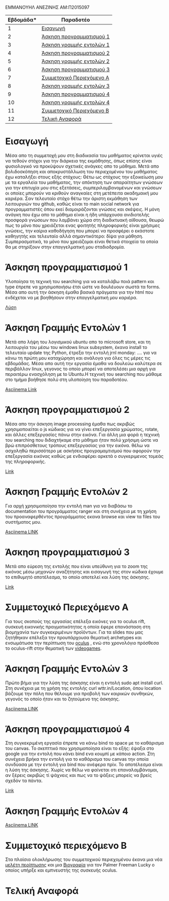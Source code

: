 ΕΜΜΑΝΟΥΗΛ ΑΝΕΖΙΝΗΣ
ΑΜ:Π2015097


| Εβδομάδα* | Παραδοτέο |
| --- | --- |
| 1 | [Εισαγωγή](#Εισαγωγή) |
| 2 | [Άσκηση προγραμματισμού 1](#Άσκηση-προγραμματισμού-1) |
| 3 | [Άσκηση γραμμής εντολών 1](#Άσκηση-Γραμμής-Εντολών-1) |
| 4 | [Άσκηση προγραμματισμού 2](#Άσκηση-προγραμματισμού-2)|
| 5 | [Άσκηση γραμμής εντολών 2](#Άσκηση-γραμμής-εντολών-2) |
| 6 | [Άσκηση προγραμματισμού 3](#Άσκηση-προγραμματισμού-3) |
| 7 | [Συμμετοχικό Περιεχόμενο Α](#Συμμετοχικό-Περιεχόμενο-Α)
| 8 | [Άσκηση γραμμής εντολών 3](#Άσκηση-γραμμής-εντολών-3)|
| 9 | [Άσκηση προγραμματισμού 4](#Άσκηση-προγραμματισμού-4) |
| 10 | [Άσκηση γραμμής εντολών 4](#Άσκηση-γραμμής-εντολών-4) |
| 11 | [Συμμετοχικό Περιεχόμενο Β](#Συμμετοχικό-Περιεχόμενο-Β) |
| 12 | [Τελική Αναφορά](#Τελική-Αναφορά) |

# Εισαγωγή
Μέσα απο τη συμμετοχή μου στη διαδικασία του μαθήματος κρίνεται υγιές να τεθούν στόχοι για την διάρκεια της εκμάθησης, όπως επίσης είναι φυσιολογικό να προκύψουν σχετικές ανάγκες
απο το μάθημα. Μετά απο βολιδοσκόπηση και αποκρυστάλλωση του περιεχομένου του μαθήματος έχω καταλήξει στους εξής στόχους: Θέτω ως στόχους την εξοικείωση μου με τα εργαλεία του
μαθήματος, την απόκτηση των απαραίτητων γνώσεων για την επιτυχία μου στις εξετάσεις, συμπεριλαμβανομένων και γνώσεων οι οποίες μπορούν να κριθούν αναγκαίες στη μετέπειτα
ακαδημαική μου καριέρα. Σαν τελευταίο στόχο θέτω την άριστη εκμάθηση των λειτουργιών του github, καθώς είναι το main social network για προγραμματιστές όπου εκεί διαμοιράζονται
γνώσεις και σκέψεις. Η μόνη ανάγκη που έχω απο το μάθημα είναι η ήδη υπάρχουσα ανιδιοτελής προσφορά γνώσεων που λαμβάνει χώρα στη διαδικτυακή αίθουσα, θεωρώ πως το μόνο που
χρειάζεται ενας φοιτητής πληροφορικής είναι χρήσιμες γνώσεις, την καίρια καθοδήγηση που μπορεί να προσφέρει ο εκάστοτε καθηγητής και τελευταίο αλλά σημαντικότερο: δίψα για μάθηση.
Συμπερασματικά, το μόνο που χρειάζομαι είναι θετικά στοιχεία τα οποία θα με στηρίξουν στην επαγγελματική μου σταδιοδρομία.

# Άσκηση προγραμματισμού 1

Υλοποίησα τη τεχνική του searching για να καταλάβω ποιά pattern και type έπρεπε να χρησιμοποιήσω έτσι ώστε να δουλέυουν σωστά τα forms. Μέσα απο αυτή την άσκηση έμαθα βασικά πράγματα για την html που ενδέχεται να με βοηθήσουν στην επαγγελματική μου καριέρα.

[Λύση](https://github.com/p15anez/site/blob/2015097/_remix/form-validation.md)

# Άσκηση Γραμμής Εντολών 1

Μετά απο λήψη του λογισμικού ubuntu απο το microsoft store, και τη λειτουργία του μέσω του windows linux subsystem, έκανα install το τελευταίo update της Python, έτρεξα την εντολή jrnl monday: .... για να κάνω τη πρώτη μου καταχώρηση και ανάλογα για όλες τις μέρες τις εβδομάδας. Μέσα απο αυτή την εργασία έμαθα να δουλεύω καλύτερα σε περιβάλλον linux, γεγονος το οποίο μπορεί να αποτελέσει μια αρχή για περαιτέρω ενασχόληση με to Ubuntu.H τεχνική του searching που μάθαμε στο τμήμα βοήθησε πολύ στη υλοποίηση του παραδοτέου.

[Asciinema Link](https://asciinema.org/a/367730)

# Άσκηση προγραμματισμού 2

Μέσα απο την άσκηση image processing έμαθα πως ακριβώς χρησιμοποιείται ο js κώδικας για να γίνει επεξεργασία χρώματος, rotate, και άλλες επεξεργασίες πάνω στην εικόνα. Για άλλη μια φορά η τεχνική του searching που διδαχτήκαμε στο μάθημα ήταν πολύ χρήσιμη ώστε να βρώ επιπρόσθετους τρόπους επεξεργασίας για την εικόνα. θέλω να ασχοληθώ περισσότερο με ασκήσεις προγραμαμτισμού που αφορούν την επεξεργασία εικόνας καθώς με ενδιαφέρει αρκετά ο συγκεριμενος τομεάς της πληροφορικής.

[Link](https://github.com/p15anez/site/blob/2015097/_remix/image-filter.md)

# Άσκηση Γραμμής Εντολών 2
Για αρχή χρησιμοποίησα την εντολή man για να διαβάσω το documentation του προγράμματος ranger και στη συνέχεια με τη χρήση του προαναφερθέντος προγράμματος εκανα browse και view τα files του συστήματος μου.

[Asciinema LINK](https://asciinema.org/a/371387)

# Άσκηση προγραμματισμού 3
Μετά απο εύρεση της εντολής που είναι υπεύθυνη για το zoom της εικόνας μέσω μηχανών αναζήτησης και εισαγωγή της στον κώδικα έχουμε το επιθυμητό αποτέλεσμα, το οποίο αποτελεί και λύση της άσκησης.

[Link](https://github.com/p15anez/site/blob/2015097/_remix/image-zoom.md)

# Συμμετοχικό Περιεχόμενο Α
Για τους σκοπούς της εργασίας  επέλεξα  εικόνες για το oculus rift, συσκευή εικονικής πραγματικότητας η οποία έφερε επανάσταση στη βιομηχανία των συγκεκριμένων προϊόντων. Για τα slides που μας ζητήθηκαν επέλεξα την προυπάρχουσα θεματική archetypes και ενσωμάτωσα την περίπτωση του [oculus](https://github.com/p15anez/site/blob/2015097/_slides/archetypes.md) , ενώ στο χρονολόγιο πρόσθεσα το oculus-rift στην θεματική των [videogames](https://github.com/p15anez/site/blob/2015097/_timeline/videogames.md).



# Άσκηση Γραμμής Εντολών 3
Πρώτο βήμα για την λύση της άσκησης είναι η εντολή sudo apt install curl. Στη συνέχεια με τη χρήση της εντολής curl wttr.in/Location, όπου location βάζουμε την πόλη που θέλουμε για προβολή των καιρικών συνθηκών, γεγονός το οποίο ήταν και το ζητούμενο της άσκησης.

[Asciinema LINK](https://asciinema.org/a/374045)


# Άσκηση προγραμματισμού 4
Στη συγκεκριμένη εργασία έπρεπε να κάνω bind το space με το καθάρισμα του canvas. Το σκεπττικό που χρησιμοποίησα είναι το εξής: έψαξα στο google για την εντολή που κάνει bind ενα κουμπί με κάποιο action. Στη συνέχεια βρήκα την εντολή για το καθάρισμα του canvas την οποία συνδύασα με την εντολή για bind που ανέφερα πρίν. Το αποτέλεσμα είναι η λύση της άσκησης. Χωρίς να θέλω να φαίνεται οτι επαναλαμβάνομαι, αν ξέρεις ακριβώς τί ψάχνεις και πως να το ψάξεις μπορείς να βρείς σχεδόν τα πάντα.

[Link](https://github.com/p15anez/site/blob/2015097/_remix/mouse-draw.md)

# Άσκηση Γραμμής Εντολών 4


[Asciinema LINK](https://asciinema.org/a/377815)

# Συμμετοχικό περιεχόμενο Β
Στα πλαίσια ολοκλήρωσης του συμμετοχικού περιεχομένου έκανα μια νέα [μελέτη περίπτωσης](https://github.com/p15anez/site/blob/2015097/_case-study/oculus-rift.md) και μια [Βιογραφία](https://github.com/p15anez/site/blob/2015097/_biography/palmer-freeman-lucky.md) για τον Palmer Freeman Lucky ο οποίος υπήρξε και εμπνευστής της συσκευής oculus.
 
# Τελική Αναφορά 


